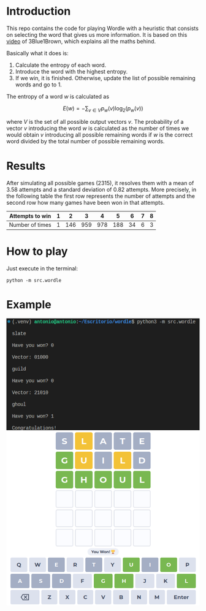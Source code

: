 # Introduction

This repo contains the code for playing Wordle with a heuristic that consists on selecting the word that gives us more information. It is based on this [video](https://www.youtube.com/watch?v=v68zYyaEmEA) of 3Blue1Brown, which explains all the maths behind.

Basically what it does is:
1. Calculate the entropy of each word.
2. Introduce the word with the highest entropy.
3. If we win, it is finished. Otherwise, update the list of possible remaining words and go to 1.

The entropy of a word $w$ is calculated as

$$E(w)=-\sum_{v\in V}p_w(v)\log_2(p_w(v))$$

where $V$ is the set of all possible output vectors $v$. The probability of a vector $v$ introducing the word $w$ is calculated as the number of times we would obtain $v$ introducing all possible remaining words if $w$ is the correct word divided by the total number of possible remaining words.

# Results

After simulating all possible games (2315), it resolves them with a mean of 3.58 attempts and a standard deviation of 0.82 attempts. More precisely, in the following table the first row represents the number of attempts and the second row how many games have been won in that attempts.

| Attempts to win | 1 |  2  |  3  |  4  |  5  | 6  | 7 | 8 |
| --------------- | - | --- | --- | --- | --- | -- | - | - |
| Number of times | 1 | 146 | 959 | 978 | 188 | 34 | 6 | 3 |

# How to play

Just execute in the terminal:

    python -m src.wordle

# Example

![alt text](images/game.png)
![alt text](images/real_game.png)